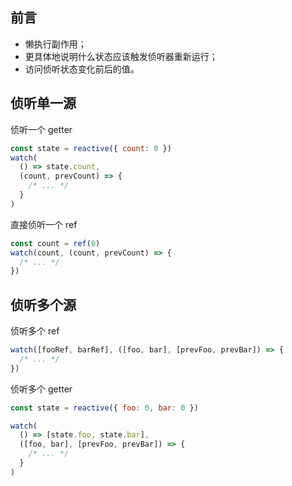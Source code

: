 ## 前言

- 懒执行副作用；
- 更具体地说明什么状态应该触发侦听器重新运行；
- 访问侦听状态变化前后的值。

## 侦听单一源

侦听一个 getter

```js
const state = reactive({ count: 0 })
watch(
  () => state.count,
  (count, prevCount) => {
    /* ... */
  }
)
```

直接侦听一个 ref

```js
const count = ref(0)
watch(count, (count, prevCount) => {
  /* ... */
})
```

## 侦听多个源

侦听多个 ref

```js
watch([fooRef, barRef], ([foo, bar], [prevFoo, prevBar]) => {
  /* ... */
})
```

侦听多个 getter

```js
const state = reactive({ foo: 0, bar: 0 })

watch(
  () => [state.foo, state.bar],
  ([foo, bar], [prevFoo, prevBar]) => {
    /* ... */
  }
)
```

